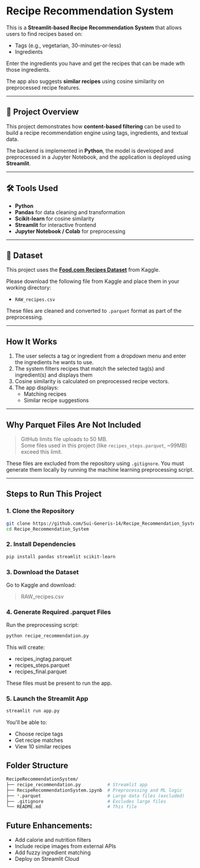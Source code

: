 
# Recipe Recommendation System

This is a **Streamlit-based Recipe Recommendation System** that allows users to find recipes based on:

- Tags (e.g., vegetarian, 30-minutes-or-less)
- Ingredients

Enter the ingredients you have and get the recipes that can be made wth those ingredients.

The app also suggests **similar recipes** using cosine similarity on preprocessed recipe features.

---

## 📌 Project Overview

This project demonstrates how **content-based filtering** can be used to build a recipe recommendation engine using tags, ingredients, and textual data.

The backend is implemented in **Python**, the model is developed and preprocessed in a Jupyter Notebook, and the application is deployed using **Streamlit**.

---

## 🛠️ Tools Used

- **Python**
- **Pandas** for data cleaning and transformation
- **Scikit-learn** for cosine similarity
- **Streamlit** for interactive frontend
- **Jupyter Notebook / Colab** for preprocessing

---

## 📂 Dataset

This project uses the **[Food.com Recipes Dataset](https://www.kaggle.com/datasets/irkaal/foodcom-recipes-and-interactions)** from Kaggle.

Please download the following file from Kaggle and place them in your working directory:
- `RAW_recipes.csv`

These files are cleaned and converted to `.parquet` format as part of the preprocessing.

---

##  How It Works

1. The user selects a tag or ingredient from a dropdown menu and enter the ingredients he wants to use.
2. The system filters recipes that match the selected tag(s) and ingredient(s) and displays them
3. Cosine similarity is calculated on preprocessed recipe vectors.
4. The app displays:
   - Matching recipes
   - Similar recipe suggestions

---

## Why Parquet Files Are Not Included

> GitHub limits file uploads to 50 MB.  
> Some files used in this project (like `recipes_steps.parquet`, ~99MB) exceed this limit.

These files are excluded from the repository using `.gitignore`. You must generate them locally by running the machine learning preprocessing script.

---

## Steps to Run This Project

### 1. Clone the Repository

```bash
git clone https://github.com/Sui-Generis-14/Recipe_Recommendation_System.git
cd Recipe_Recommendation_System
```
### 2. Install Dependencies
```bash
pip install pandas streamlit scikit-learn
```
### 3. Download the Dataset
Go to Kaggle and download:
> RAW_recipes.csv

### 4. Generate Required .parquet Files
Run the preprocessing script:
```bash
python recipe_recommendation.py
```
This will create:
- recipes_ingtag.parquet
- recipes_steps.parquet
- recipes_final.parquet

These files must be present to run the app.

### 5. Launch the Streamlit App
```bash
streamlit run app.py
```

You'll be able to:
- Choose recipe tags
- Get recipe matches
- View 10 similar recipes

## Folder Structure
```bash
RecipeRecommendationSystem/
├── recipe_recommendation.py          # Streamlit app
├── RecipeRecommendationSystem.ipynb  # Preprocessing and ML logic
├── *.parquet                         # Large data files (excluded)
├── .gitignore                        # Excludes large files
└── README.md                         # This file
```
## Future Enhancements:
- Add calorie and nutrition filters
- Include recipe images from external APIs
- Add fuzzy ingredient matching
- Deploy on Streamlit Cloud

